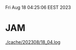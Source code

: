 Fri Aug 18 04:25:06 EEST 2023
# JAM
<a href='./cache/202308/18_04.log'>./cache/202308/18_04.log</a>

